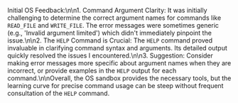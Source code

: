 Initial OS Feedback:\n\n1. Command Argument Clarity: It was initially challenging to determine the correct argument names for commands like `READ_FILE` and `WRITE_FILE`. The error messages were sometimes generic (e.g., 'Invalid argument limited') which didn't immediately pinpoint the issue.\n\n2. The `HELP` Command is Crucial: The `HELP` command proved invaluable in clarifying command syntax and arguments. Its detailed output quickly resolved the issues I encountered.\n\n3. Suggestion: Consider making error messages more specific about argument names when they are incorrect, or provide examples in the `HELP` output for each command.\n\nOverall, the OS sandbox provides the necessary tools, but the learning curve for precise command usage can be steep without frequent consultation of the `HELP` command.

